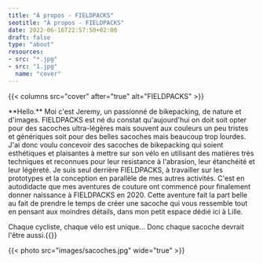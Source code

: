 ```yaml
---
title: "À propos - FIELDPACKS"
seotitle: "À propos - FIELDPACKS"
date: 2022-06-16T22:57:50+02:00
draft: false
type: "about"
resources:
- src: "*.jpg"
- src: "1.jpg"
  name: "cover"
---
```

{{< columns src="cover" after="true" alt="FIELDPACKS" >}}
<div class="ml-2">**Hello.** Moi c'est Jeremy, un passionné de bikepacking, de nature et d'images. FIELDPACKS est né du constat qu'aujourd'hui on doit soit opter pour des sacoches ultra-légères mais souvent aux couleurs un peu tristes et génériques soit pour des belles sacoches mais beaucoup trop lourdes. J'ai donc voulu concevoir des sacoches de bikepacking qui soient esthétiques et plaisantes à mettre sur son vélo en utilisant des matières très techniques et reconnues pour leur resistance à l'abrasion, leur étanchéité et leur légèreté. Je suis seul derrière FIELDPACKS, à travailler sur les prototypes et la conception en parallèle de mes autres activités. C'est en autodidacte que mes aventures de couture ont commencé pour finalement donner naissance à FIELDPACKS en 2020. Cette aventure fait la part belle au fait de prendre le temps de créer une sacoche qui vous ressemble tout en pensant aux moindres détails, dans mon petit espace dédié ici à Lille.</div>

Chaque cycliste, chaque vélo est unique... Donc chaque sacoche devrait l'être aussi.{{</columns >}}

{{< photo src="images/sacoches.jpg" wide="true" >}}
